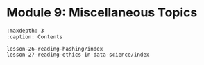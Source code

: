 # <i class="fas fa-layer-group"></i> Module 9: Miscellaneous Topics

```{toctree}
:maxdepth: 3
:caption: Contents

lesson-26-reading-hashing/index
lesson-27-reading-ethics-in-data-science/index
```
